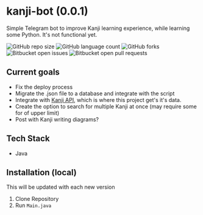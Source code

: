 # kanji-bot (0.0.1)

Simple Telegram bot to improve Kanji learning experience, while learning some Python. It's not functional yet.

![GitHub repo size](https://img.shields.io/github/repo-size/tiagospeckart/kanji-bot?style=for-the-badge)
![GitHub language count](https://img.shields.io/github/languages/count/tiagospeckart/kanji-bot?style=for-the-badge)
![GitHub forks](https://img.shields.io/github/forks/tiagospeckart/kanji-bot?style=for-the-badge)
![Bitbucket open issues](https://img.shields.io/bitbucket/issues/tiagospeckart/kanji-bot?style=for-the-badge)
![Bitbucket open pull requests](https://img.shields.io/bitbucket/pr-raw/tiagospeckart/kanji-bot?style=for-the-badge)

## Current goals

- Fix the deploy process
- Migrate the .json file to a database and integrate with the script
- Integrate with [Kanji API](https://kanjiapi.dev/), which is where this project get's it's data.
- Create the option to search for multiple Kanji at once (may require some for of upper limit)
- Post with Kanji writing diagrams?

## Tech Stack

- Java

## Installation (local)

This will be updated with each new version

1. Clone Repository
2. Run `Main.java`
